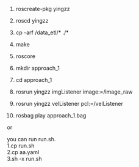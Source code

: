 1. roscreate-pkg yingzz
2. roscd yingzz 
3. cp -arf <git>/data_etl/* ./*
4. make
5. <new Terminate> roscore

6. mkdir approach_1
7. cd approach_1
8. rosrun yingzz imgListener image:=/image_raw
9. rosrun yingzz velListener pcl:=/velListener

10. <new Terminate> rosbag play approach_1.bag

or 

you can run run.sh.  
1.cp run.sh <destdir>  
2.cp aa.yaml <destdir>  
3.sh -x run.sh  
